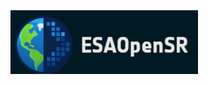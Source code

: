 <img src="https://github.com/ESAOpenSR/opensr-model/blob/main/resources/opensr_logo.png?raw=true" width="300"/>

